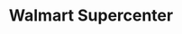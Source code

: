 ---
title: "Walmart Supercenter"
url: /grand-island/walmart-supercenter-north-diers-avenue/
shop: Supermarkt
---